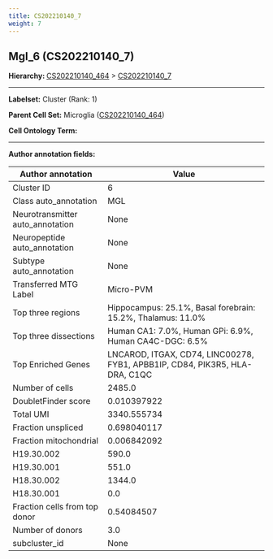 ```yaml
---
title: CS202210140_7
weight: 7
---
```

## Mgl_6 (CS202210140_7)
<b>Hierarchy: </b>
[CS202210140_464](../CS202210140_464) >
[CS202210140_7](../CS202210140_7)

---


**Labelset:** Cluster (Rank: 1)

**Parent Cell Set:** Microglia ([CS202210140_464](../CS202210140_464))



**Cell Ontology Term:** 

[MARKER GENES.]: #


---

[TRANSFERRED ANNOTATIONS.]: #


[AUTHOR ANNOTATION FIELDS.]: #


**Author annotation fields:**

| Author annotation | Value |
|-------------------|-------|
|Cluster ID|6|
|Class auto_annotation|MGL|
|Neurotransmitter auto_annotation|None|
|Neuropeptide auto_annotation|None|
|Subtype auto_annotation|None|
|Transferred MTG Label|Micro-PVM|
|Top three regions|Hippocampus: 25.1%, Basal forebrain: 15.2%, Thalamus: 11.0%|
|Top three dissections|Human CA1: 7.0%, Human GPi: 6.9%, Human CA4C-DGC: 6.5%|
|Top Enriched Genes|LNCAROD, ITGAX, CD74, LINC00278, FYB1, APBB1IP, CD84, PIK3R5, HLA-DRA, C1QC|
|Number of cells|2485.0|
|DoubletFinder score|0.010397922|
|Total UMI|3340.555734|
|Fraction unspliced|0.698040117|
|Fraction mitochondrial|0.006842092|
|H19.30.002|590.0|
|H19.30.001|551.0|
|H18.30.002|1344.0|
|H18.30.001|0.0|
|Fraction cells from top donor|0.54084507|
|Number of donors|3.0|
|subcluster_id|None|
